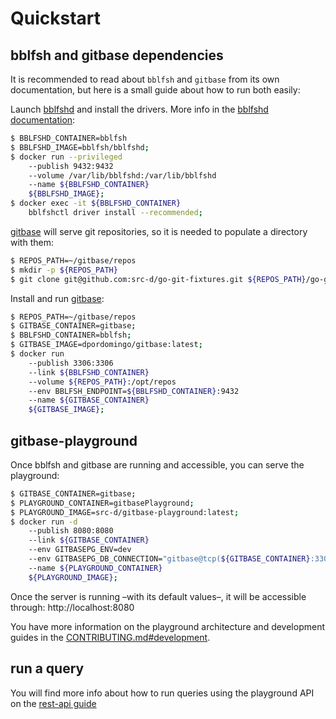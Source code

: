 # Quickstart

## bblfsh and gitbase dependencies

It is recommended to read about `bblfsh` and `gitbase` from its own documentation, but here is a small guide about how to run both easily:

Launch [bblfshd](https://github.com/bblfsh/bblfshd) and install the drivers. More info in the [bblfshd documentation](https://doc.bblf.sh/user/getting-started.html):

```bash
$ BBLFSHD_CONTAINER=bblfsh
$ BBLFSHD_IMAGE=bblfsh/bblfshd;
$ docker run --privileged
    --publish 9432:9432
    --volume /var/lib/bblfshd:/var/lib/bblfshd
    --name ${BBLFSHD_CONTAINER}
    ${BBLFSHD_IMAGE};
$ docker exec -it ${BBLFSHD_CONTAINER}
    bblfshctl driver install --recommended;
```

[gitbase](https://github.com/src-d/gitbase) will serve git repositories, so it is needed to populate a directory with them:

```bash
$ REPOS_PATH=~/gitbase/repos
$ mkdir -p ${REPOS_PATH}
$ git clone git@github.com:src-d/go-git-fixtures.git ${REPOS_PATH}/go-git-fixtures
```

Install and run [gitbase](https://github.com/src-d/gitbase):

```bash
$ REPOS_PATH=~/gitbase/repos
$ GITBASE_CONTAINER=gitbase;
$ BBLFSHD_CONTAINER=bblfsh;
$ GITBASE_IMAGE=dpordomingo/gitbase:latest;
$ docker run
    --publish 3306:3306
    --link ${BBLFSHD_CONTAINER}
    --volume ${REPOS_PATH}:/opt/repos
    --env BBLFSH_ENDPOINT=${BBLFSHD_CONTAINER}:9432
    --name ${GITBASE_CONTAINER}
    ${GITBASE_IMAGE};
```


## gitbase-playground

Once bblfsh and gitbase are running and accessible, you can serve the playground:

```bash
$ GITBASE_CONTAINER=gitbase;
$ PLAYGROUND_CONTAINER=gitbasePlayground;
$ PLAYGROUND_IMAGE=src-d/gitbase-playground:latest;
$ docker run -d
    --publish 8080:8080
    --link ${GITBASE_CONTAINER}
    --env GITBASEPG_ENV=dev
    --env GITBASEPG_DB_CONNECTION="gitbase@tcp(${GITBASE_CONTAINER}:3306)/none?maxAllowedPacket=4194304"
    --name ${PLAYGROUND_CONTAINER}
    ${PLAYGROUND_IMAGE};
```

Once the server is running &ndash;with its default values&ndash;, it will be accessible through: http://localhost:8080

You have more information on the playground architecture and development guides in the [CONTRIBUTING.md#development](CONTRIBUTING.md#development).


## run a query

You will find more info about how to run queries using the playground API on the [rest-api guide](rest-api.md)
